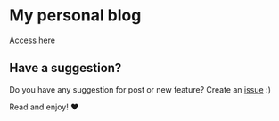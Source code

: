 # My personal blog
[Access here](http://dorianneto.com.br/)

## Have a suggestion?
Do you have any suggestion for post or new feature? Create an [issue](https://github.com/dorianneto/dorianneto.github.io/issues) :)

Read and enjoy! :heart:
